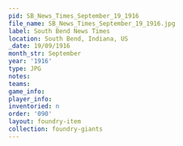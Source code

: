 ```yaml
---
pid: SB_News_Times_September_19_1916
file_name: SB_News_Times_September_19_1916.jpg
label: South Bend News Times
location: South Bend, Indiana, US
_date: 19/09/1916
month_str: September
year: '1916'
type: JPG
notes: 
teams: 
game_info: 
player_info: 
inventoried: n
order: '090'
layout: foundry-item
collection: foundry-giants
---
```

